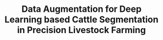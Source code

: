 ---
title: Data Augmentation for Deep Learning based Cattle Segmentation in Precision Livestock Farming
collection: publications
permalink: /publications/Data Augmentation for Deep Learning based Cattle Segmentation in Precision Livestock Farming
citation: Y Qiao, D Su, H Kong, S Sukkarieh, S Lomax, C Clark 2020 IEEE 16th International Conference on Automation Science and ...
---